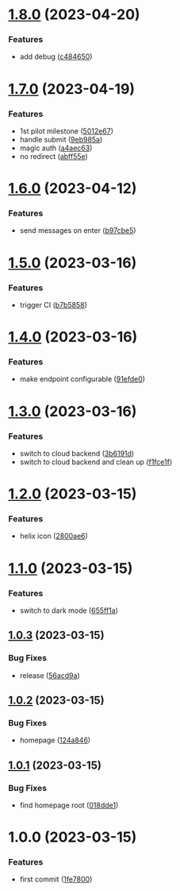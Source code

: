 # [1.8.0](https://github.com/kptdobe/franklin-chat-ui/compare/v1.7.0...v1.8.0) (2023-04-20)


### Features

* add debug ([c484650](https://github.com/kptdobe/franklin-chat-ui/commit/c4846509a1034bea52319fa45f658032c556ac1d))

# [1.7.0](https://github.com/kptdobe/franklin-chat-ui/compare/v1.6.0...v1.7.0) (2023-04-19)


### Features

* 1st pilot milestone ([5012e67](https://github.com/kptdobe/franklin-chat-ui/commit/5012e674d8ee83334b8ce44a28d06ceea0a6bd05))
* handle submit ([9eb985a](https://github.com/kptdobe/franklin-chat-ui/commit/9eb985a4075d9648135ee1cfc4958bf64b22b0e0))
* magic auth ([a4aec63](https://github.com/kptdobe/franklin-chat-ui/commit/a4aec63e7d23e1167c5f0356a3dcc9756228a3dd))
* no redirect ([abff55e](https://github.com/kptdobe/franklin-chat-ui/commit/abff55e2dfe64c9a5039b01738c84ff2d9fcafcf))

# [1.6.0](https://github.com/kptdobe/franklin-chat-ui/compare/v1.5.0...v1.6.0) (2023-04-12)


### Features

* send messages on enter ([b97cbe5](https://github.com/kptdobe/franklin-chat-ui/commit/b97cbe5d10e9fad57842ebda4a59fa306efff9b9))

# [1.5.0](https://github.com/kptdobe/franklin-chat-ui/compare/v1.4.0...v1.5.0) (2023-03-16)


### Features

* trigger CI ([b7b5858](https://github.com/kptdobe/franklin-chat-ui/commit/b7b585852a436dfe41d15b64cdd69cce3224a390))

# [1.4.0](https://github.com/kptdobe/franklin-chat-ui/compare/v1.3.0...v1.4.0) (2023-03-16)


### Features

* make endpoint configurable ([91efde0](https://github.com/kptdobe/franklin-chat-ui/commit/91efde04195142bee943c991e2b72385794adcaf))

# [1.3.0](https://github.com/kptdobe/franklin-chat-ui/compare/v1.2.0...v1.3.0) (2023-03-16)


### Features

* switch to cloud backend ([3b6191d](https://github.com/kptdobe/franklin-chat-ui/commit/3b6191dd130e4e55af95c18f29caa40aa6ca2b47))
* switch to cloud backend and clean up ([f1fce1f](https://github.com/kptdobe/franklin-chat-ui/commit/f1fce1f3152f47732364227789df010abf87a3b5))

# [1.2.0](https://github.com/kptdobe/franklin-chat-ui/compare/v1.1.0...v1.2.0) (2023-03-15)


### Features

* helix icon ([2800ae6](https://github.com/kptdobe/franklin-chat-ui/commit/2800ae6c2bd6ee3c69434331f27b5cf834361bdd))

# [1.1.0](https://github.com/kptdobe/franklin-chat-ui/compare/v1.0.3...v1.1.0) (2023-03-15)


### Features

* switch to dark mode ([655ff1a](https://github.com/kptdobe/franklin-chat-ui/commit/655ff1aedcc09fb6315f2a91a864307542c4cdc4))

## [1.0.3](https://github.com/kptdobe/franklin-chat-ui/compare/v1.0.2...v1.0.3) (2023-03-15)


### Bug Fixes

* release ([56acd9a](https://github.com/kptdobe/franklin-chat-ui/commit/56acd9ad9214cdaad7795fc6393fe79ebfaac51a))

## [1.0.2](https://github.com/kptdobe/franklin-chat-ui/compare/v1.0.1...v1.0.2) (2023-03-15)


### Bug Fixes

* homepage ([124a846](https://github.com/kptdobe/franklin-chat-ui/commit/124a8468f0d1dca931d0dced3b2a40105b23a7d6))

## [1.0.1](https://github.com/kptdobe/franklin-chat-ui/compare/v1.0.0...v1.0.1) (2023-03-15)


### Bug Fixes

* find homepage root ([018dde1](https://github.com/kptdobe/franklin-chat-ui/commit/018dde10873787fa77a3547eda28cf17cf972126))

# 1.0.0 (2023-03-15)


### Features

* first commit ([1fe7800](https://github.com/kptdobe/franklin-chat-ui/commit/1fe78007ec379abe7b9d384ac1a3d1213da67248))
